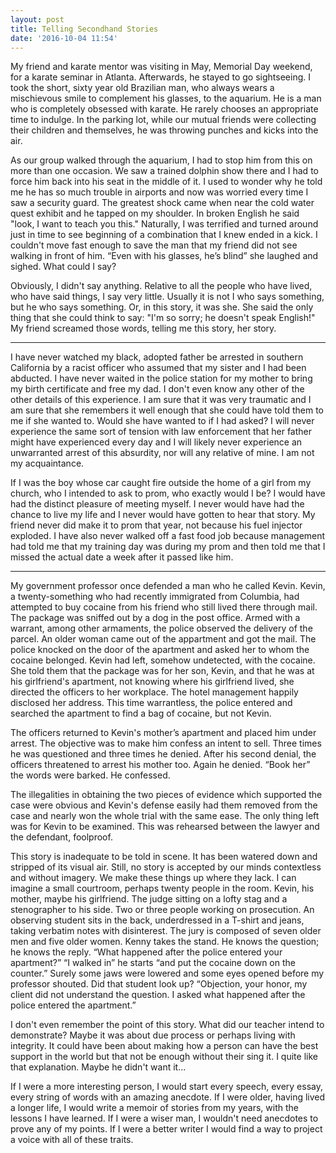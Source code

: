 ```yaml
---
layout: post
title: Telling Secondhand Stories
date: '2016-10-04 11:54'
---
```


My friend and karate mentor was visiting in May, Memorial Day weekend, for a karate seminar in Atlanta. Afterwards, he stayed to go sightseeing. I took the short, sixty year old Brazilian man, who always wears a mischievous smile to complement his glasses, to the aquarium. He is a man who is completely obsessed with karate. He rarely chooses an appropriate time to indulge. In the parking lot, while our mutual friends were collecting their children and themselves, he was throwing punches and kicks into the air.

As our group walked through the aquarium, I had to stop him from this on more than one occasion. We saw a trained dolphin show there and I had to force him back into his seat in the middle of it. I used to wonder why he told me he has so much trouble in airports and now was worried every time I saw a security guard. The greatest shock came when near the cold water quest exhibit and he tapped on my shoulder. In broken English he said "look, I want to teach you this." Naturally, I was terrified and turned around just in time to see beginning of a combination that I knew ended in a kick. I couldn't move fast enough to save the man that my friend did not see walking in front of him. “Even with his glasses, he’s blind” she laughed and sighed. What could I say?

Obviously, I didn't say anything. Relative to all the people who have lived, who have said things, I say very little. Usually it is not I who says something, but he who says something. Or, in this story, it was she. She said the only thing that she could think to say: "I'm so sorry; he doesn't speak English!" My friend screamed those words, telling me this story, her story.


---


I have never watched my black, adopted father be arrested in southern California by a racist officer who assumed that my sister and I had been abducted. I have never waited in the police station for my mother to bring my birth certificate and free my dad. I don't even know any other of the other details of this experience. I am sure that it was very traumatic and I am sure that she remembers it well enough that she could have told them to me if she wanted to. Would she have wanted to if I had asked? I will never experience the same sort of tension with law enforcement that her father might have experienced every day and I will likely never experience an unwarranted arrest of this absurdity, nor will any relative of mine. I am not my acquaintance.

If I was the boy whose car caught fire outside the home of a girl from my church, who I intended to ask to prom, who exactly would I be? I would have had the distinct pleasure of meeting myself. I never would have had the chance to live my life and I never would have gotten to hear that story. My friend never did make it to prom that year, not because his fuel injector exploded. I have also never walked off a fast food job because management had told me that my training day was during my prom and then told me that I missed the actual date a week after it passed like him.


---


My government professor once defended a man who he called Kevin. Kevin, a twenty-something who had recently immigrated from Columbia, had attempted to buy cocaine from his friend who still lived there through mail. The package was sniffed out by a dog in the post office. Armed with a warrant, among other armaments, the police observed the delivery of the parcel. An older woman came out of the appartment and got the mail. The police knocked on the door of the apartment and asked her to whom the cocaine belonged. Kevin had left, somehow undetected, with the cocaine. She told them that the package was for her son, Kevin, and that he was at his girlfriend's apartment, not knowing where his girlfriend lived, she directed the officers to her workplace. The hotel management happily disclosed her address. This time warrantless, the police entered and searched the apartment to find a bag of cocaine, but not Kevin.

The officers returned to Kevin's mother’s apartment and placed him under arrest. The objective was to make him confess an intent to sell. Three times he was questioned and three times he denied. After his second denial, the officers threatened to arrest his mother too. Again he denied. “Book her” the words were barked. He confessed.

The illegalities in obtaining the two pieces of evidence which supported the case were obvious and Kevin's defense easily had them removed from the case and nearly won the whole trial with the same ease. The only thing left was for Kevin to be examined. This was rehearsed between the lawyer and the defendant, foolproof.

This story is inadequate to be told in scene. It has been watered down and stripped of its visual air. Still, no story is accepted by our minds contextless and without imagery. We make these things up where they lack. I can imagine a small courtroom, perhaps twenty people in the room. Kevin, his mother, maybe his girlfriend. The judge sitting on a lofty stag and a stenographer to his side. Two or three people working on prosecution. An observing student sits in the back, underdressed in a T-shirt and jeans, taking verbatim notes with disinterest. The jury is composed of seven older men and five older women. Kenny takes the stand. He knows the question; he knows the reply. “What happened after the police entered your apartment?” “I walked in” he starts “and put the cocaine down on the counter.” Surely some jaws were lowered and some eyes opened before my professor shouted. Did that student look up? “Objection, your honor, my client did not understand the question. I asked what happened after the police entered the apartment.”

I don't even remember the point of this story. What did our teacher intend to demonstrate? Maybe it was about due process or perhaps living with integrity. It could have been about making how a person can have the best support in the world but that not be enough without their sing it. I quite like that explanation. Maybe he didn't want it...

If I were a more interesting person, I would start every speech, every essay, every string of words with an amazing anecdote. If I were older, having lived a longer life, I would write a memoir of stories from my years, with the lessons I have learned. If I were a wiser man, I wouldn't need anecdotes to prove any of my points. If I were a better writer I would find a way to project a voice with all of these traits.
